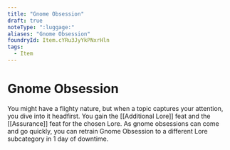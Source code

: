 ```yaml
---
title: "Gnome Obsession"
draft: true
noteType: ":luggage:"
aliases: "Gnome Obsession"
foundryId: Item.cYRu3JyYkPNxrHln
tags:
  - Item
---
```


# Gnome Obsession

You might have a flighty nature, but when a topic captures your attention, you dive into it headfirst. You gain the [[Additional Lore]] feat and the [[Assurance]] feat for the chosen Lore. As gnome obsessions can come and go quickly, you can retrain Gnome Obsession to a different Lore subcategory in 1 day of downtime.
